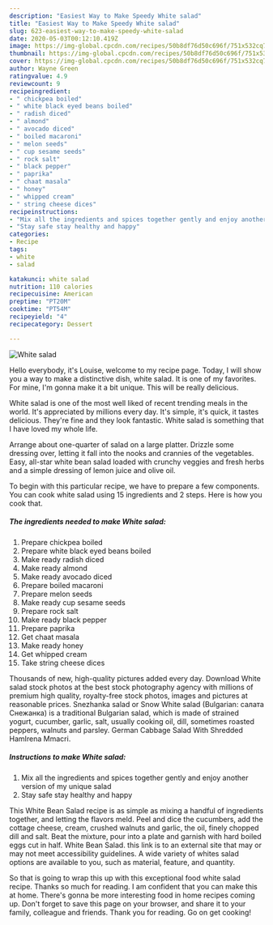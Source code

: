 ```yaml
---
description: "Easiest Way to Make Speedy White salad"
title: "Easiest Way to Make Speedy White salad"
slug: 623-easiest-way-to-make-speedy-white-salad
date: 2020-05-03T00:12:10.419Z
image: https://img-global.cpcdn.com/recipes/50b8df76d50c696f/751x532cq70/white-salad-recipe-main-photo.jpg
thumbnail: https://img-global.cpcdn.com/recipes/50b8df76d50c696f/751x532cq70/white-salad-recipe-main-photo.jpg
cover: https://img-global.cpcdn.com/recipes/50b8df76d50c696f/751x532cq70/white-salad-recipe-main-photo.jpg
author: Wayne Green
ratingvalue: 4.9
reviewcount: 9
recipeingredient:
- " chickpea boiled"
- " white black eyed beans boiled"
- " radish diced"
- " almond"
- " avocado diced"
- " boiled macaroni"
- " melon seeds"
- " cup sesame seeds"
- " rock salt"
- " black pepper"
- " paprika"
- " chaat masala"
- " honey"
- " whipped cream"
- " string cheese dices"
recipeinstructions:
- "Mix all the ingredients and spices together gently and enjoy another version of my unique salad"
- "Stay safe stay healthy and happy"
categories:
- Recipe
tags:
- white
- salad

katakunci: white salad 
nutrition: 110 calories
recipecuisine: American
preptime: "PT20M"
cooktime: "PT54M"
recipeyield: "4"
recipecategory: Dessert

---
```



![White salad](https://img-global.cpcdn.com/recipes/50b8df76d50c696f/751x532cq70/white-salad-recipe-main-photo.jpg)

Hello everybody, it's Louise, welcome to my recipe page. Today, I will show you a way to make a distinctive dish, white salad. It is one of my favorites. For mine, I'm gonna make it a bit unique. This will be really delicious.

White salad is one of the most well liked of recent trending meals in the world. It's appreciated by millions every day. It's simple, it's quick, it tastes delicious. They're fine and they look fantastic. White salad is something that I have loved my whole life.

Arrange about one-quarter of salad on a large platter. Drizzle some dressing over, letting it fall into the nooks and crannies of the vegetables. Easy, all-star white bean salad loaded with crunchy veggies and fresh herbs and a simple dressing of lemon juice and olive oil.


To begin with this particular recipe, we have to prepare a few components. You can cook white salad using 15 ingredients and 2 steps. Here is how you cook that.

<!--inarticleads1-->

##### The ingredients needed to make White salad:

1. Prepare  chickpea boiled
1. Prepare  white black eyed beans boiled
1. Make ready  radish diced
1. Make ready  almond
1. Make ready  avocado diced
1. Prepare  boiled macaroni
1. Prepare  melon seeds
1. Make ready  cup sesame seeds
1. Prepare  rock salt
1. Make ready  black pepper
1. Prepare  paprika
1. Get  chaat masala
1. Make ready  honey
1. Get  whipped cream
1. Take  string cheese dices


Thousands of new, high-quality pictures added every day. Download White salad stock photos at the best stock photography agency with millions of premium high quality, royalty-free stock photos, images and pictures at reasonable prices. Snezhanka salad or Snow White salad (Bulgarian: салата Снежанка) is a traditional Bulgarian salad, which is made of strained yogurt, cucumber, garlic, salt, usually cooking oil, dill, sometimes roasted peppers, walnuts and parsley. German Cabbage Salad With Shredded HamIrena Mmacri. 

<!--inarticleads2-->

##### Instructions to make White salad:

1. Mix all the ingredients and spices together gently and enjoy another version of my unique salad
1. Stay safe stay healthy and happy


This White Bean Salad recipe is as simple as mixing a handful of ingredients together, and letting the flavors meld. Peel and dice the cucumbers, add the cottage cheese, cream, crushed walnuts and garlic, the oil, finely chopped dill and salt. Beat the mixture, pour into a plate and garnish with hard boiled eggs cut in half. White Bean Salad. this link is to an external site that may or may not meet accessibility guidelines. A wide variety of whites salad options are available to you, such as material, feature, and quantity. 

So that is going to wrap this up with this exceptional food white salad recipe. Thanks so much for reading. I am confident that you can make this at home. There's gonna be more interesting food in home recipes coming up. Don't forget to save this page on your browser, and share it to your family, colleague and friends. Thank you for reading. Go on get cooking!
